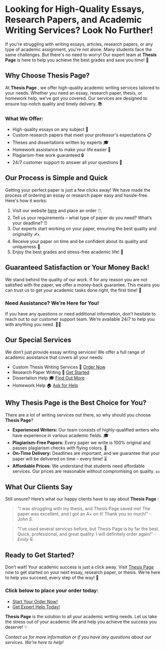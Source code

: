 # Looking for High-Quality Essays, Research Papers, and Academic Writing Services? Look No Further!

If you're struggling with writing essays, articles, research papers, or any type of academic assignment, you're not alone. Many students face the same challenges. But there's no need to worry! Our expert team at **Thesis Page** is here to help you achieve the best grades and save you time! 🌟

## Why Choose Thesis Page?

At **Thesis Page** , we offer high-quality academic writing services tailored to your needs. Whether you need an essay, research paper, thesis, or homework help, we’ve got you covered. Our services are designed to ensure top-notch quality and timely delivery. 📚

### What We Offer:

- High-quality essays on any subject 📖
- Custom research papers that meet your professor's expectations 📋
- Theses and dissertations written by experts 🎓
- Homework assistance to make your life easier 📝
- Plagiarism-free work guaranteed 🔒
- 24/7 customer support to answer all your questions 💬

## Our Process is Simple and Quick

Getting your perfect paper is just a few clicks away! We have made the process of ordering an essay or research paper easy and hassle-free. Here's how it works:

1. Visit our website [here](https://tinyurl.com/topessay?keyword=thesis+page) and place an order 🖱️.
2. Tell us your requirements – what type of paper do you need? What’s your deadline? ⏰
3. Our experts start working on your paper, ensuring the best quality and originality ✍️.
4. Receive your paper on time and be confident about its quality and uniqueness 💯.
5. Enjoy the best grades and stress-free academic life! 🎉

## Guaranteed Satisfaction or Your Money Back!

We stand behind the quality of our work. If for any reason you are not satisfied with the paper, we offer a money-back guarantee. This means you can trust us to get your academic tasks done right, the first time! 💸

### Need Assistance? We’re Here for You!

If you have any questions or need additional information, don't hesitate to reach out to our customer support team. We’re available 24/7 to help you with anything you need. 👩‍💻

## Our Special Services

We don’t just provide essay writing services! We offer a full range of academic assistance that covers all your needs:

- Custom Thesis Writing Services 📑 [Order Now](https://tinyurl.com/topessay?keyword=thesis+page)
- Research Paper Writing 📘 [Get Started](https://tinyurl.com/topessay?keyword=thesis+page)
- Dissertation Help 🎓 [Find Out More](https://tinyurl.com/topessay?keyword=thesis+page)
- Homework Help 🏠 [Ask for Help](https://tinyurl.com/topessay?keyword=thesis+page)

## Why Thesis Page is the Best Choice for You?

There are a lot of writing services out there, so why should you choose **Thesis Page**?

- **Experienced Writers:** Our team consists of highly-qualified writers who have experience in various academic fields. 🎓
- **Plagiarism-Free Papers:** Every paper we write is 100% original and passes plagiarism checks with flying colors. 🚫
- **On-Time Delivery:** Deadlines are important, and we guarantee that your paper will be delivered on time – every time! ⏳
- **Affordable Prices:** We understand that students need affordable services. Our prices are reasonable without compromising on quality. 💵

## What Our Clients Say

Still unsure? Here’s what our happy clients have to say about **Thesis Page** :

> "I was struggling with my thesis, and Thesis Page saved me! The paper was excellent, and I got an A+ on it! Thank you so much!" - _John S._

> "I’ve used several services before, but Thesis Page is by far the best. Quick, professional, and great quality. I will definitely order again!" - _Emily R._

## Ready to Get Started?

Don’t wait! Your academic success is just a click away. Visit [Thesis Page](https://tinyurl.com/topessay?keyword=thesis+page) now to get started on your next essay, research paper, or thesis. We’re here to help you succeed, every step of the way! 🌟

### Click below to place your order today:

- [Start Your Order Now!](https://tinyurl.com/topessay?keyword=thesis+page)
- [Get Expert Help Today!](https://tinyurl.com/topessay?keyword=thesis+page)

**Thesis Page** is the solution to all your academic writing needs. Let us take the stress out of your academic life and help you achieve the success you deserve! ✨

_Contact us for more information or if you have any questions about our services. We're here to help!_

